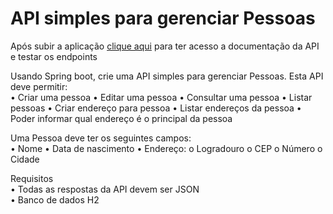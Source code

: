 # API simples para gerenciar Pessoas

Após subir a aplicação [clique aqui](http://localhost:8080/swagger-ui/index.html#/) para ter acesso a documentação da API e testar os endpoints


Usando Spring boot, crie uma API simples para gerenciar Pessoas. Esta API deve permitir:  
    •	Criar uma pessoa
    •	Editar uma pessoa
    •	Consultar uma pessoa
    •	Listar pessoas
    •	Criar endereço para pessoa
    •	Listar endereços da pessoa
    •	Poder informar qual endereço é o principal da pessoa  

Uma Pessoa deve ter os seguintes campos:  
•	Nome
•	Data de nascimento
•	Endereço:
    o	Logradouro
    o	CEP
    o	Número
    o	Cidade

Requisitos  
•	Todas as respostas da API devem ser JSON  
•	Banco de dados H2
